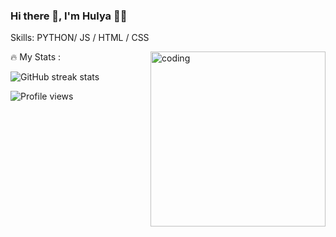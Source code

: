 ### Hi there 👋, I'm Hulya 👩‍💻


Skills: PYTHON/ JS / HTML / CSS

<img align="right" alt="coding" width="280" src="https://media.tenor.com/rePDfDWO3XoAAAAd/hacking.gif">
 
🔥 My Stats :

![GitHub streak stats](https://streak-stats.demolab.com/?user=Hulyamr13&theme=dark)  

![Profile views](https://gpvc.arturio.dev/hulyamr13)

